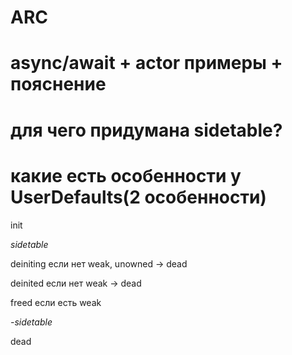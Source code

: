 

  
# ARC
# async/await + actor примеры + пояснение
# для чего придумана sidetable?
# какие есть особенности у UserDefaults(2 особенности)

init

*sidetable*

deiniting если нет weak, unowned -> dead

deinited если нет weak -> dead

freed если есть weak

*-sidetable*

dead

